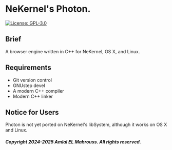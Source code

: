 # NeKernel's Photon.

[![License: GPL-3.0](https://img.shields.io/badge/license-GPL--3.0-blue.svg)](LICENSE)

## Brief

A browser engine written in C++ for NeKernel, OS X, and Linux.

## Requirements

- Git version control
- GNUstep devel
- A modern C++ compiler
- Modern C++ linker

## Notice for Users

Photon is not yet ported on NeKernel's libSystem, although it works on OS X and Linux.

##### Copyright 2024-2025 Amlal EL Mahrouss. All rights reserved.
